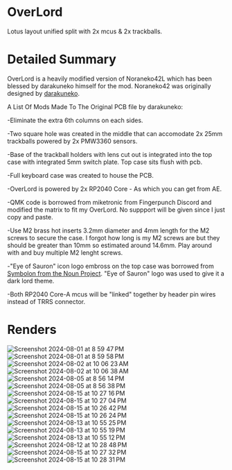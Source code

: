 # OverLord

Lotus layout unified split with 2x mcus & 2x trackballs.

# Detailed Summary

OverLord is a heavily modified version of Noraneko42L which has been blessed by darakuneko himself for the mod. Noraneko42 was originally designed by [darakuneko](https://github.com/darakuneko/Noraneko/tree/main/noraneko42l).

A List Of Mods Made To The Original PCB file by darakuneko:

-Eliminate the extra 6th columns on each sides.

-Two square hole was created in the middle that can accomodate 2x 25mm trackballs powered by 2x PMW3360 sensors.

-Base of the trackball holders with lens cut out is integrated into the top case with integrated 5mm switch plate. Top case sits flush with pcb.

-Full keyboard case was created to house the PCB.

-OverLord is powered by 2x RP2040 Core - As which you can get from AE.

-QMK code is borrowed from miketronic from Fingerpunch Discord and modified the matrix to fit my OverLord. No suppport will be given since I just copy and paste.

-Use M2 brass hot inserts 3.2mm diameter and 4mm length for the M2 screws to secure the case. I forgot how long is my M2 screws are but they should be greater than 10mm so estimated around 14.6mm. Play around with and buy multiple M2 lenght screws.

-"Eye of Sauron" icon logo embross on the top case was borrowed from [Symbolon from the Noun Project](https://thenounproject.com/icon/eye-of-sauron-1007756/). "Eye of Sauron" logo was used to give it a dark lord theme.

-Both RP2040 Core-A mcus will be "linked" together by header pin wires instead of TRRS connector.

# Renders

![Screenshot 2024-08-01 at 8 59 47 PM](https://github.com/user-attachments/assets/22c92666-c021-4ffe-a35f-2ed77ccb87c3)
![Screenshot 2024-08-01 at 8 59 58 PM](https://github.com/user-attachments/assets/0ce3aff8-7f59-4940-824e-0c5b49a66487)
![Screenshot 2024-08-02 at 10 06 23 AM](https://github.com/user-attachments/assets/62f784b0-ee7d-405e-b139-8fa7f7711695)
![Screenshot 2024-08-02 at 10 06 38 AM](https://github.com/user-attachments/assets/b3ae3d2e-0daf-46f2-9845-2a7e8e2df206)
![Screenshot 2024-08-05 at 8 56 14 PM](https://github.com/user-attachments/assets/3340ff86-d313-4939-85c1-575fcdc56d21)
![Screenshot 2024-08-05 at 8 56 38 PM](https://github.com/user-attachments/assets/ec158e2c-3fd2-4a38-98d8-06de3f5717ce)
![Screenshot 2024-08-15 at 10 27 16 PM](https://github.com/user-attachments/assets/245341c7-bc2a-45bf-b4e2-53c78d1a7816)
![Screenshot 2024-08-15 at 10 27 04 PM](https://github.com/user-attachments/assets/c4c7ec3d-68b3-4fa5-9d3c-94c131aeae76)
![Screenshot 2024-08-15 at 10 26 42 PM](https://github.com/user-attachments/assets/718428db-7a09-4f6f-8711-cc589324a67d)
![Screenshot 2024-08-15 at 10 26 24 PM](https://github.com/user-attachments/assets/598c13d7-e2b4-4b3f-840b-34a0a3277344)
![Screenshot 2024-08-13 at 10 55 25 PM](https://github.com/user-attachments/assets/226fc61e-6bb3-4581-9781-8728432feef7)
![Screenshot 2024-08-13 at 10 55 19 PM](https://github.com/user-attachments/assets/0b178b40-92e4-4395-9167-6e1e025cd4e7)
![Screenshot 2024-08-13 at 10 55 12 PM](https://github.com/user-attachments/assets/ecf2b348-2cb2-4f23-9fc0-df1129f65422)
![Screenshot 2024-08-12 at 10 28 48 PM](https://github.com/user-attachments/assets/6baa2775-c69a-41e7-ac70-ecdfc805a117)
![Screenshot 2024-08-15 at 10 27 32 PM](https://github.com/user-attachments/assets/fe5929cc-7b09-4693-86a8-7ab1cb7f4d91)
![Screenshot 2024-08-15 at 10 28 31 PM](https://github.com/user-attachments/assets/461ac25f-b2f4-4bd2-a8f7-51754027c01d)
